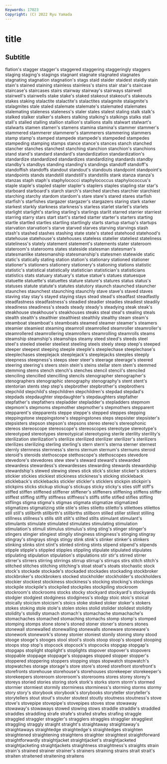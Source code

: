 ```yaml
---
Keywords: 17023
Copyright: (C) 2022 Ryu Yamada
---
```



# title

## Subtitle
flation's
stagger stagger's staggered staggering staggeringly staggers staging staging's stagings stagnant
stagnate stagnated stagnates stagnating stagnation stagnation's stags staid staider staidest
staidly stain stain's stained staining stainless stainless's stains stair stair's
staircase staircase's staircases stairs stairway stairway's stairways stairwell stairwell's stairwells
stake stake's staked stakeout stakeout's stakeouts stakes staking stalactite stalactite's
stalactites stalagmite stalagmite's stalagmites stale staled stalemate stalemate's stalemated stalemates
stalemating staleness staleness's staler stales stalest staling stalk stalk's stalked
stalker stalker's stalkers stalking stalking's stalkings stalks stall stall's stalled
stalling stallion stallion's stallions stalls stalwart stalwart's stalwarts stamen stamen's
stamens stamina stamina's stammer stammer's stammered stammerer stammerer's stammerers stammering
stammers stamp stamp's stamped stampede stampede's stampeded stampedes stampeding stamping
stamps stance stance's stances stanch stanched stancher stanches stanchest stanching
stanchion stanchion's stanchions stand stand's standard standard's standardization standardization's standardize
standardized standardizes standardizing standards standby standby's standbys standing standing's standings
standoff standoff's standoffish standoffs standout standout's standouts standpoint standpoint's standpoints
stands standstill standstill's standstills stank stanza stanza's stanzas staph staph's
staphylococci staphylococcus staphylococcus's staple staple's stapled stapler stapler's staplers staples
stapling star star's starboard starboard's starch starch's starched starches starchier
starchiest starching starchy stardom stardom's stare stare's stared stares starfish
starfish's starfishes stargazer stargazer's stargazers staring stark starker starkest starkly
starkness starkness's starless starlet starlet's starlets starlight starlight's starling starling's
starlings starlit starred starrier starriest starring starry stars start start's
started starter starter's starters starting startle startled startles startling startlingly
starts startup startup's startups starvation starvation's starve starved starves starving
starvings stash stash's stashed stashes stashing state state's stated statehood
statehood's statehouse statehouse's statehouses stateless statelier stateliest stateliness stateliness's stately
statement statement's statements stater stateroom stateroom's staterooms states stateside statesman
statesman's statesmanlike statesmanship statesmanship's statesmen statewide static static's statically stating
station station's stationary stationed stationer stationer's stationers stationery stationery's stationing
stations statistic statistic's statistical statistically statistician statistician's statisticians statistics stats
statuary statuary's statue statue's statues statuesque statuette statuette's statuettes stature
stature's statures status status's statuses statute statute's statutes statutory staunch
staunched stauncher staunches staunchest staunching staunchly stave stave's staved staves
staving stay stay's stayed staying stays stead stead's steadfast steadfastly
steadfastness steadfastness's steadied steadier steadies steadiest steadily steadiness steadiness's steads
steady steady's steadying steak steak's steakhouse steakhouse's steakhouses steaks steal
steal's stealing steals stealth stealth's stealthier stealthiest stealthily stealthy steam
steam's steamboat steamboat's steamboats steamed steamer steamer's steamers steamier steamiest
steaming steamroll steamrolled steamroller steamroller's steamrollered steamrollering steamrollers steamrolling steamrolls
steams steamship steamship's steamships steamy steed steed's steeds steel steel's
steeled steelier steeliest steeling steels steely steep steep's steeped steeper
steepest steeping steeple steeple's steeplechase steeplechase's steeplechases steeplejack steeplejack's steeplejacks
steeples steeply steepness steepness's steeps steer steer's steerage steerage's steered
steering steering's steers stein stein's steins stellar stem stem's stemmed
stemming stems stench stench's stenches stencil stencil's stenciled stenciling stencilled
stencilling stencils stenographer stenographer's stenographers stenographic stenography stenography's stent stent's
stentorian stents step step's stepbrother stepbrother's stepbrothers stepchild stepchild's stepchildren
stepchildren's stepdad stepdad's stepdads stepdaughter stepdaughter's stepdaughters stepfather stepfather's stepfathers
stepladder stepladder's stepladders stepmom stepmom's stepmoms stepmother stepmother's stepmothers stepparent
stepparent's stepparents steppe steppe's stepped steppes stepping steppingstone steppingstone's steppingstones
steps stepsister stepsister's stepsisters stepson stepson's stepsons stereo stereo's stereophonic
stereos stereoscope stereoscope's stereoscopes stereotype stereotype's stereotyped stereotypes stereotypical stereotyping
sterile sterility sterility's sterilization sterilization's sterilize sterilized sterilizer sterilizer's sterilizers
sterilizes sterilizing sterling sterling's stern stern's sterna sterner sternest sternly
sternness sternness's sterns sternum sternum's sternums steroid steroid's steroids stethoscope
stethoscope's stethoscopes stevedore stevedore's stevedores stew stew's steward steward's stewarded
stewardess stewardess's stewardesses stewarding stewards stewardship stewardship's stewed stewing stews
stick stick's sticker sticker's stickers stickier stickies stickiest stickiness stickiness's
sticking stickleback stickleback's sticklebacks stickler stickler's sticklers stickpin stickpin's stickpins
sticks stickup stickup's stickups sticky sticky's sties stiff stiff's stiffed
stiffen stiffened stiffener stiffener's stiffeners stiffening stiffens stiffer stiffest stiffing
stiffly stiffness stiffness's stiffs stifle stifled stifles stifling stiflings stigma
stigma's stigmas stigmata stigmatize stigmatized stigmatizes stigmatizing stile stile's stiles
stiletto stiletto's stilettoes stilettos still still's stillbirth stillbirth's stillbirths stillborn
stilled stiller stillest stilling stillness stillness's stills stilt stilt's stilted
stilts stimulant stimulant's stimulants stimulate stimulated stimulates stimulating stimulation stimulation's
stimuli stimulus stimulus's sting sting's stinger stinger's stingers stingier stingiest
stingily stinginess stinginess's stinging stingray stingray's stingrays stings stingy stink
stink's stinker stinker's stinkers stinking stinks stint stint's stinted stinting
stints stipend stipend's stipends stipple stipple's stippled stipples stippling stipulate
stipulated stipulates stipulating stipulation stipulation's stipulations stir stir's stirred stirrer
stirrer's stirrers stirring stirrings stirrup stirrup's stirrups stirs stitch stitch's
stitched stitches stitching stitching's stoat stoat's stoats stochastic stock stock's
stockade stockade's stockaded stockades stockading stockbroker stockbroker's stockbrokers stocked stockholder
stockholder's stockholders stockier stockiest stockiness stockiness's stocking stocking's stockings stockpile
stockpile's stockpiled stockpiles stockpiling stockroom stockroom's stockrooms stocks stocky stockyard
stockyard's stockyards stodgier stodgiest stodginess stodginess's stodgy stoic stoic's stoical
stoically stoicism stoicism's stoics stoke stoked stoker stoker's stokers stokes
stoking stole stole's stolen stoles stolid stolider stolidest stolidity stolidity's
stolidly stomach stomach's stomachache stomachache's stomachaches stomached stomaching stomachs stomp
stomp's stomped stomping stomps stone stone's stoned stoner stoner's stoners
stones stonewall stonewalled stonewalling stonewalls stoneware stoneware's stonework stonework's stoney
stonier stoniest stonily stoning stony stood stooge stooge's stooges stool
stool's stools stoop stoop's stooped stooping stoops stop stop's stopcock
stopcock's stopcocks stopgap stopgap's stopgaps stoplight stoplight's stoplights stopover stopover's
stopovers stoppable stoppage stoppage's stoppages stopped stopper stopper's stoppered stoppering
stoppers stopping stops stopwatch stopwatch's stopwatches storage storage's store store's
stored storefront storefront's storefronts storehouse storehouse's storehouses storekeeper storekeeper's storekeepers
storeroom storeroom's storerooms stores storey storey's storeys storied stories storing
stork stork's storks storm storm's stormed stormier stormiest stormily storminess
storminess's storming storms stormy story story's storybook storybook's storybooks storyteller
storyteller's storytellers stout stout's stouter stoutest stoutly stoutness stoutness's stove
stove's stovepipe stovepipe's stovepipes stoves stow stowaway stowaway's stowaways stowed
stowing stows straddle straddle's straddled straddles straddling strafe strafe's strafed
strafes strafing straggle straggled straggler straggler's stragglers straggles stragglier straggliest
straggling straggly straight straight's straightaway straightaway's straightaways straightedge straightedge's straightedges
straighten straightened straightening straightens straighter straightest straightforward straightforwardly straightjacket straightjacket's
straightjacketed straightjacketing straightjackets straightness straightness's straights strain strain's strained strainer
strainer's strainers straining strains strait strait's straiten straitened straitening straitens
